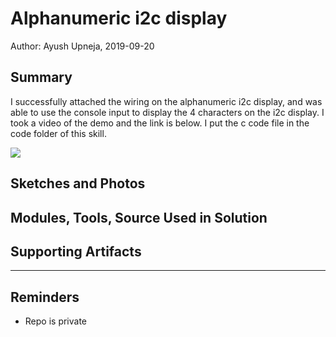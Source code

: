 #  Alphanumeric i2c display

Author: Ayush Upneja, 2019-09-20

## Summary

I successfully attached the wiring on the alphanumeric i2c display, and was able to use the console input to display the 4 characters on the i2c display. I took a video of the demo and the link is below. I put the c code file in the code folder of this skill.


<a href="http://www.youtube.com/watch?feature=player_embedded&v=VYU4SmvqznI" target="_blank"><img src="http://img.youtube.com/vi/VYU4SmvqznI/0.jpg"
/></a>


## Sketches and Photos


## Modules, Tools, Source Used in Solution


## Supporting Artifacts


-----

## Reminders
- Repo is private
